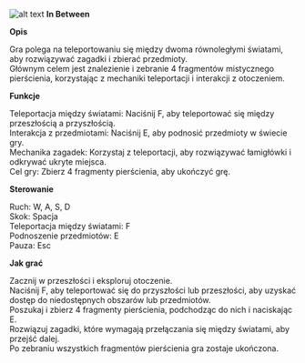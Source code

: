 ![alt text][logo]
**__In Between__**

**Opis**

Gra polega na teleportowaniu się między dwoma równoległymi światami, aby rozwiązywać zagadki i zbierać przedmioty.\
Głównym celem jest znalezienie i zebranie 4 fragmentów mistycznego pierścienia, korzystając z mechaniki teleportacji i interakcji z otoczeniem.

**Funkcje**

Teleportacja między światami: Naciśnij F, aby teleportować się między przeszłością a przyszłością.\
Interakcja z przedmiotami: Naciśnij E, aby podnosić przedmioty w świecie gry.\
Mechanika zagadek: Korzystaj z teleportacji, aby rozwiązywać łamigłówki i odkrywać ukryte miejsca.\
Cel gry: Zbierz 4 fragmenty pierścienia, aby ukończyć grę.

**Sterowanie**

Ruch: W, A, S, D \
Skok: Spacja \
Teleportacja między światami: F \
Podnoszenie przedmiotów: E \
Pauza: Esc 

**Jak grać**

Zacznij w przeszłości i eksploruj otoczenie.\
Naciśnij F, aby teleportować się do przyszłości lub przeszłości, aby uzyskać dostęp do niedostępnych obszarów lub przedmiotów.\
Poszukaj i zbierz 4 fragmenty pierścienia, podchodząc do nich i naciskając E.\
Rozwiązuj zagadki, które wymagają przełączania się między światami, aby przejść dalej.\
Po zebraniu wszystkich fragmentów pierścienia gra zostaje ukończona.



[logo]: https://github.com/jozek12/hackaton-Fanclub-Pana-Waszaka/blob/main/repoImage.png
